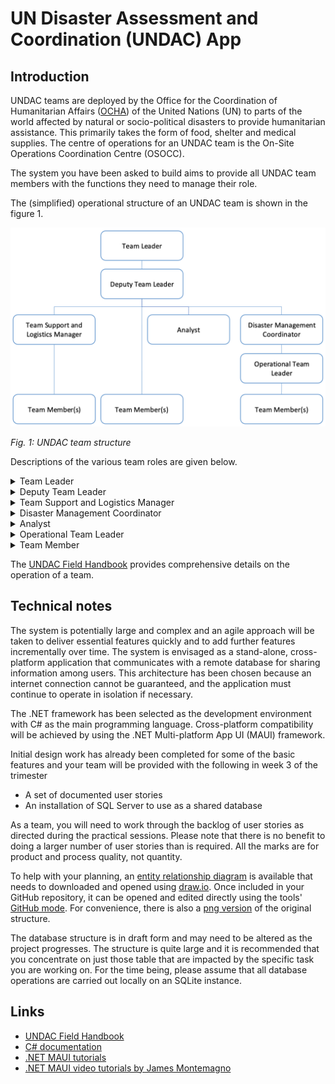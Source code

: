 # UN Disaster Assessment and Coordination (UNDAC) App

## Introduction

UNDAC teams are deployed by the Office for the Coordination of Humanitarian 
Affairs ([OCHA](https://www.unocha.org/)) of the United Nations (UN) to parts of the 
world affected by natural or socio-political disasters to provide humanitarian 
assistance. This primarily takes the form of food, shelter and medical supplies. The 
centre of operations for an UNDAC team is the On-Site Operations Coordination Centre 
(OSOCC).

The system you have been asked to build aims to provide all UNDAC team members with 
the functions they need to manage their role. 

The (simplified) operational structure of an UNDAC team is shown in the figure 1.

![UNDAC team structure](../images/undac_team.png)

*Fig. 1: UNDAC team structure*

Descriptions of the various team roles are given below.

<details>
<summary>Team Leader</summary>

* Plan of Action, mission objectives and operational updates
* Direct link/liaison with RC/HC, HCT, Government, partners, clusters, OCHA regional office and/or headquarters
* Strategic planning/direction
* Ensure cohesion/connectivity within the team
* Sign-off on external reporting
* Focal point for security matters
* Focal point for general team matters
* Media policy approval
* Safety and security management

</details>

<details>
<summary>Deputy Team Leader</summary>

* Stand in for Team Leader when necessary and fulfil Team Leader’s functions
* Assign/track physical locations of team members
* Liaison with operational sub-teams
* Daily management of team/mission, OSOCC management
* Safety and security planning for the team
* Manage team handover/exit strategy to subsequent teams, national authorities, OCHA, etc.
* UNDAC Mission Software workspace
* Oversee reporting and information management
* Maintains Internal communications

</details>

<details>
<summary>Team Support and Logistics Manager</summary>

* Coordination of internal logistics
* Logistical support to inter-agency missions
* Management of team resources and technical support staff
* Organization of accommodation, transport, local support, translators, etc.
* Establish/enforce filing system
* Finance management

</details>

<details>
<summary>Disaster Management Coordinator</summary>

* Advises Team Leader and works with concerned authorities and disaster management partners, including:
* Optimizing use of available resources and prioritising response activities
* Coordination of international teams
* Support to coordination of needs assessment
* Reporting and information management including with affected communities and authorities
* Input on safety and security management
* Liaison, including creating the link between civil protection and UN/international response mechanisms
* Management of UNDAC support teams
* Input to public information initiatives
* Handover to longer term OCHA team/exit strategy

</details>

<details>
<summary>Analyst</summary>

* Advises Team Leader and works with concerned authorities, disaster management and humanitarian partners, including:
* Analysis of information, including situational analyses
* Providing expertise in assessment methodologies e.g., MIRA, etc.
* Developing, agreeing and applying shared assessment capacities, tools and methodologies
* Coordination of assessments
* Presentations and feedback to key decision-makers including sector/cluster leads and operational agencies
* Preparation of assessment information for public disclosure
* Ensuring accountability for the correct use and dissemination of assessment information
* Working closely with operational agencies and coordinators on follow up assessments and monitoring impact and progress of interventions within an accountable humanitarian framework

</details>

<details>
<summary>Operational Team Leader</summary>

* Coordinate the work of the team during the operation
* Ensure the safety of all team members
* sure the effective use of resources
* Report on the final outcomes of the operation

</details>

<details>
<summary>Team Member</summary>

* Carry out responsibilities as assigned
* Provide feedback to the UNDAC team management on the running of the OSOCC
* Provide operational intelligence to UNDAC team management based on personal experience 

</details>

The [UNDAC Field Handbook](https://reliefweb.int/report/world/un-disaster-assessment-and-coordination-undac-field-handbook-7th-edition-2018) 
provides comprehensive details on the operation of a team. 

## Technical notes

The system is potentially large and complex and an agile approach will be taken to 
deliver essential features quickly and to add further features incrementally over time.
The system is envisaged as a stand-alone, cross-platform application that communicates 
with a remote database for sharing information among users. This architecture has been 
chosen because an internet connection cannot be guaranteed, and the application must 
continue to operate in isolation if necessary.

The .NET framework has been selected as the development environment with C# as the main 
programming language. Cross-platform compatibility will be achieved by using the .NET 
Multi-platform App UI (MAUI) framework.

Initial design work has already been completed for some of the basic features and your 
team will be provided with the following in week 3 of the trimester

* A set of documented user stories
* An installation of SQL Server to use as a shared database

As a team, you will need to work through the backlog of user stories as directed during 
the practical sessions. Please note that there is no benefit to doing a larger number 
of user stories than is required. All the marks are for product and process quality, 
not quantity.

To help with your planning, an 
[entity relationship diagram](undac_db.drawio)
is available that needs to downloaded and opened using [draw.io](https://app.diagrams.net/). 
Once included in your GitHub repository, it can be opened and edited directly using the
tools' [GitHub mode](https://github.com/jgraph/drawio-github). For convenience, there is
also a [png version](undac_db.drawio.png) of the original structure.

The database structure is in draft form and may need to be altered as the project 
progresses. The structure is quite large and it is recommended that you concentrate on 
just those table that are impacted by the specific task you are working on. For the time 
being, please assume that all database operations are carried out locally on an SQLite 
instance.


## Links

* [UNDAC Field Handbook](https://reliefweb.int/report/world/un-disaster-assessment-and-coordination-undac-field-handbook-7th-edition-2018)
* [C# documentation](https://learn.microsoft.com/en-us/dotnet/csharp/)
* [.NET MAUI tutorials](https://dotnet.microsoft.com/en-us/learn/maui)
* [.NET MAUI video tutorials by James Montemagno](https://www.youtube.com/playlist?list=PLdo4fOcmZ0oUBAdL2NwBpDs32zwGqb9DY)
